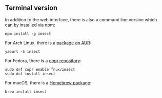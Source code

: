 Terminal version
----------------

In addition to the web interface, there is also a command line version which can by installed via [npm](https://www.npmjs.com/package/insect):
```
npm install -g insect
```

For Arch Linux, there is a [package on AUR](https://aur.archlinux.org/packages/insect/):
```
yaourt -S insect
```

For Fedora, there is a [copr repository](https://copr.fedorainfracloud.org/coprs/fnux/insect/):
```
sudo dnf copr enable fnux/insect
sudo dnf install insect
```

For macOS, there is a [Homebrew package](http://braumeister.org/formula/insect):
```
brew install insect
```
